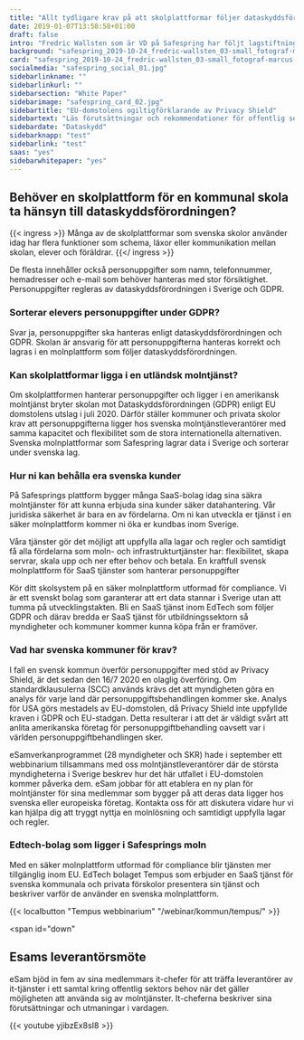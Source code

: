 ```yaml
---
title: "Allt tydligare krav på att skolplattformar följer dataskyddsförordningen"
date: 2019-01-07T13:58:58+01:00
draft: false
intro: "Fredric Wallsten som är VD på Safespring har följt lagstiftningen för personuppgifter under lång tid och beskriver de skärpta kraven på mjukvarubolagen inom EdTech i Sverige."
background: "safespring_2019-10-24_fredric-wallsten_03-small_fotograf-marcus-boberg.jpg"
card: "safespring_2019-10-24_fredric-wallsten_03-small_fotograf-marcus-boberg.jpg"
socialmedia: "safespring_social_01.jpg"
sidebarlinkname: ""
sidebarlinkurl: ""
sidebarsection: "White Paper"
sidebarimage: "safespring_card_02.jpg"
sidebartitle: "EU-domstolens ogiltigförklarande av Privacy Shield"
sidebartext: "Läs förutsättningar och rekommendationer för offentlig sektor och deras leverantörer"
sidebardate: "Dataskydd"
sidebarknapp: "test"
sidebarlink: "test"
saas: "yes"
sidebarwhitepaper: "yes"
---
```


## Behöver en skolplattform för en kommunal skola ta hänsyn till dataskyddsförordningen?

{{< ingress >}}
Många av de skolplattformar som svenska skolor använder idag har flera funktioner som schema, läxor eller kommunikation mellan skolan, elever och föräldrar.
{{</ ingress >}}

De flesta innehåller också personuppgifter som namn, telefonnummer, hemadresser och e-mail som behöver hanteras med stor försiktighet. Personuppgifter regleras av dataskyddsförordningen i Sverige och GDPR.

### Sorterar elevers personuppgifter under GDPR?
Svar ja, personuppgifter ska hanteras enligt dataskyddsförordningen och GDPR. Skolan är ansvarig för att personuppgifterna hanteras korrekt och lagras i en molnplattform som följer dataskyddsförordningen.

### Kan skolplattformar ligga i en utländsk molntjänst?
Om skolplattformen hanterar personuppgifter och ligger i en amerikansk molntjänst bryter skolan mot Dataskyddsförordningen (GDPR) enligt EU domstolens utslag i juli 2020.  Därför ställer kommuner och privata skolor krav att personuppgifterna ligger hos svenska molntjänstleverantörer med samma kapacitet och flexibilitet som de stora internationella alternativen. Svenska molnplattformar som Safespring lagrar data i Sverige och sorterar under svenska lag.

### Hur ni kan behålla era svenska kunder
På Safesprings plattform bygger många SaaS-bolag idag sina säkra molntjänster för att kunna erbjuda sina kunder säker datahantering. Vår juridiska säkerhet är bara en av fördelarna. Om ni kan utveckla er tjänst i en säker molnplattform kommer ni öka er kundbas inom Sverige.

Våra tjänster gör det möjligt att uppfylla alla lagar och regler och samtidigt få alla fördelarna som moln- och infrastrukturtjänster har: flexibilitet, skapa servrar, skala upp och ner efter behov och betala. En kraftfull svensk molnplattform för SaaS tjänster som hanterar personuppgifter

Kör ditt skolsystem på en säker molnplattform utformad för compliance. Vi är ett svenskt bolag som garanterar att ert data stannar i Sverige utan att tumma på utvecklingstakten. Bli en SaaS tjänst inom EdTech som följer GDPR och därav bredda er SaaS tjänst för utbildningssektorn så myndigheter och kommuner kommer kunna köpa från er framöver.

### Vad har svenska kommuner för krav?
I fall en svensk kommun överför personuppgifter med stöd av Privacy Shield, är det sedan den 16/7 2020 en olaglig överföring. Om standardklausulerna (SCC) används krävs det att myndigheten göra en analys för varje land där personuppgiftsbehandlingen kommer ske. Analys för USA görs mestadels av EU-domstolen, då Privacy Shield inte uppfyllde kraven i GDPR och EU-stadgan. Detta resulterar i att det är väldigt svårt att anlita amerikanska företag för personuppgiftbehandling oavsett var i världen personuppgiftbehandlingen sker.

eSamverkanprogrammet (28 myndigheter och SKR) hade i september ett webbinarium tillsammans med oss molntjänstleverantörer där de största myndigheterna i Sverige beskrev hur det här utfallet i EU-domstolen kommer påverka dem. eSam jobbar för att etablera en ny plan för molntjänster för sina medlemmar som bygger på att deras data ligger hos svenska eller europeiska företag.
Kontakta oss för att diskutera vidare hur vi kan hjälpa dig att tryggt nyttja en molnlösning och samtidigt uppfylla lagar och regler.

### Edtech-bolag som ligger i Safesprings moln
Med en säker molnplattform utformad för compliance blir tjänsten mer tillgänglig inom EU. EdTech bolaget Tempus som erbjuder en SaaS tjänst för svenska kommunala och privata förskolor presentera sin tjänst och beskriver varför de använder en svenska molnplattform.

{{< localbutton "Tempus webbinarium" "/webinar/kommun/tempus/" >}}

<span id="down"</span>

## Esams leverantörsmöte
eSam bjöd in fem av sina medlemmars it-chefer för att träffa leverantörer av it-tjänster i ett samtal kring offentlig sektors behov när det gäller möjligheten att använda sig av molntjänster. It-cheferna beskriver sina förutsättningar och utmaningar i vardagen.


{{< youtube yjibzEx8sI8 >}}
